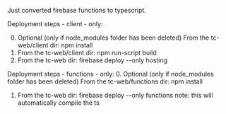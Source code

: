 Just converted firebase functions to typescript.


Deployment steps - client - only:

0. Optional (only if node_modules folder has been deleted)
   From the tc-web/client dir:
   npm install
1. From the tc-web/client dir:
   npm run-script build
2. From the tc-web dir:
   firebase deploy --only hosting


Deployment steps - functions - only:
0. Optional (only if node_modules folder has been deleted)
   From the tc-web/functions dir:
   npm install
1. From the tc-web dir:
   firebase deploy --only functions
   note: this will automatically compile the ts

